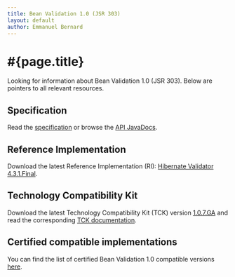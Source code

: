 ```yaml
---
title: Bean Validation 1.0 (JSR 303)
layout: default
author: Emmanuel Bernard
---
```


# #{page.title}

Looking for information about Bean Validation 1.0 (JSR 303). Below are pointers to all relevant
resources.

## Specification

Read the [specification](spec) or browse the [API JavaDocs](http://docs.jboss.org/hibernate/beanvalidation/spec/1.0/api/).

## Reference Implementation

Download the latest Reference Implementation (RI): [Hibernate Validator 4.3.1.Final](http://sourceforge.net/projects/hibernate/files/hibernate-validator/4.3.1.Final/).

## Technology Compatibility Kit

Download the latest Technology Compatibility Kit (TCK) version [1.0.7.GA](http://sourceforge.net/projects/hibernate/files/beanvalidation-tck/1.0.7.GA) and read the corresponding [TCK documentation](http://docs.jboss.org/hibernate/beanvalidation/tck/1.0/reference/html_single/).

## Certified compatible implementations

You can find the list of certified Bean Validation 1.0 compatible versions [here](/1.0/certified).